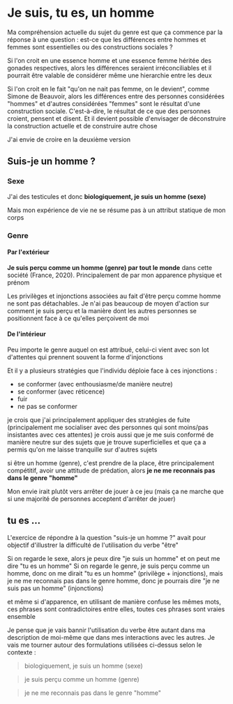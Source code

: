 # Je suis, tu es, un homme

Ma compréhension actuelle du sujet du genre est que ça commence par la réponse à une question : est-ce que les différences entre hommes et femmes sont essentielles ou des constructions sociales ?

Si l'on croit en une essence homme et une essence femme héritée des gonades respectives, alors les différences seraient irréconciliables et il pourrait être valable de considérer même une hierarchie entre les deux

Si l'on croit en le fait "qu'on ne nait pas femme, on le devient", comme Simone de Beauvoir, alors les différences entre des personnes considérées "hommes" et d'autres considérées "femmes" sont le résultat d'une construction sociale. C'est-à-dire, le résultat de ce que des personnes croient, pensent et disent. Et il devient possible d'envisager de déconstruire la construction actuelle et de construire autre chose

J'ai envie de croire en la deuxième version


## Suis-je un homme ?

### Sexe

J'ai des testicules et donc **biologiquement, je suis un homme (sexe)**

Mais mon expérience de vie ne se résume pas à un attribut statique de mon corps

### Genre

#### Par l'extérieur

**Je suis perçu comme un homme (genre) par tout le monde** dans cette société (France, 2020). Principalement de par mon apparence physique et prénom

Les privilèges et injonctions associées au fait d'être perçu comme homme ne sont pas détachables. Je n'ai pas beaucoup de moyen d'action sur comment je suis perçu et la manière dont les autres personnes se positionnent face à ce qu'elles perçoivent de moi


#### De l'intérieur

Peu importe le genre auquel on est attribué, celui-ci vient avec son lot d'attentes qui prennent souvent la forme d'injonctions

Et il y a plusieurs stratégies que l'individu déploie face à ces injonctions : 
- se conformer (avec enthousiasme/de manière neutre)
- se conformer (avec réticence)
- fuir
- ne pas se conformer

je crois que j'ai principalement appliquer des stratégies de fuite (principalement me socialiser avec des personnes qui sont moins/pas insistantes avec ces attentes)
je crois aussi que je me suis conformé de manière neutre sur des sujets que je trouve superficielles et que ça a permis qu'on me laisse tranquille sur d'autres sujets

si être un homme (genre), c'est prendre de la place, être principalement compétitif, avoir une attitude de prédation, alors **je ne me reconnais pas dans le genre "homme"**

Mon envie irait plutôt vers arrêter de jouer à ce jeu (mais ça ne marche que si une majorité de personnes acceptent d'arrêter de jouer)


## tu es ...

L'exercice de répondre à la question "suis-je un homme ?" avait pour objectif d'illustrer la difficulté de l'utilisation du verbe "être"

Si on regarde le sexe, alors je peux dire "je suis un homme" et on peut me dire "tu es un homme"
Si on regarde le genre, je suis perçu comme un homme, donc on me dirait "tu es un homme" (privilège + injonctions), mais je ne me reconnais pas dans le genre homme, donc je pourrais dire "je ne suis pas un homme" (injonctions)

et même si d'apparence, en utilisant de manière confuse les mêmes mots, ces phrases sont contradictoires entre elles, toutes ces phrases sont vraies ensemble

Je pense que je vais bannir l'utilisation du verbe être autant dans ma description de moi-même que dans mes interactions avec les autres. Je vais me tourner autour des formulations utilisées ci-dessus selon le contexte :

> biologiquement, je suis un homme (sexe)

> je suis perçu comme un homme (genre)

> je ne me reconnais pas dans le genre "homme"

